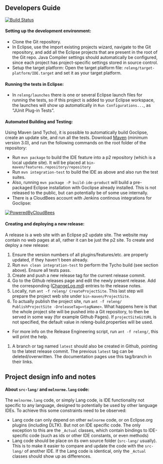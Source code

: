 
## Developers Guide

[![Build Status](https://travis-ci.org/GoClipse/goclipse.svg?branch=master)](https://travis-ci.org/GoClipse/goclipse)

#### Setting up the development environment:
 * Clone the Git repository.
 * In Eclipse, use the import existing projects wizard, navigate to the Git repository, and add all the  Eclipse projects that are present in the root of the Git repo. Java Compiler settings should automatically be configured, since each project has project-specific settings stored in source control.
 * Setup the target platform: Open the target platform file: `releng/target-platform/IDE.target` and set it as your target platform.
 
#### Running the tests in Eclipse:
 * In `releng/launches` there is one or several Eclipse launch files for running the tests, so if this project is added to your Eclipse workspace, the launches will show up automatically in `Run Configurations...`, as "JUnit Plug-in Tests". 

#### Automated Building and Testing:
Using Maven (and Tycho), it is possible to automatically build Goclipse, create an update site, and run all the tests. Download [Maven](http://maven.apache.org/) (minimum version 3.0), and run the following commands on the root folder of the repository:
 * Run `mvn package` to build the IDE feature into a p2 repository (which is a local update site).  It will be placed at `bin-maven/features.repository/repository`
 * Run `mvn integration-test` to build the IDE as above and also run the test suites. 
 * Also, running `mvn package -P build-ide-product` will build a pre-packaged Eclipse installation with Goclipse already installed. This is not released to the public, but can potentially be of some use internally.
 * There is a CloudBees account with Jenkins continous integrations for Goclipse:

[![PoweredByCloudBees](http://www.cloudbees.com/sites/default/files/Button-Powered-by-CB.png)](https://bruno-medeiros.ci.cloudbees.com/job/Goclipse/)

#### Creating and deploying a new release:
A release is a web site with an Eclipse p2 update site. The website may contain no web pages at all, rather it can be just the p2 site. To create and deploy a new release:

 1. Ensure the version numbers of all plugins/features/etc. are properly updated, if they haven't been already.
 1. Run `mvn clean integration-test` to perform the Tycho build (see section above). Ensure all tests pass.
 1. Create and push a new release tag for the current release commit. 
 1. Go to the Github releases page and edit the newly present release. Add the corresponding ([ChangeLog.md](documentation/ChangeLog.md)) entries to the release notes. 
 1. Locally, run `ant -f releng/ CreateProjectSite`. This last step will prepare the project web site under `bin-maven/ProjectSite`.
 1. To actually publish the project site, run `ant -f releng/ PublishProjectSite -DreleaseTag=<tagName>`. What happens here is that the whole project site will be pushed into a Git repository, to then be served in some way (for example Github Pages). If `projectSiteGitURL` is not specified, the default value in releng-build.properties will be used.
   * For more info on the Release Engineering script, run `ant -f releng/`, this will print the help.
 1. A branch or tag named `latest` should also be created in Github, pointing to the latest release commit. The previous `latest` tag can be deleted/overwritten. The documentation pages use this tag/branch in their links.

## Project design info and notes

#### About `src-lang/` and `melnorme.lang` code:
The `melnorme.lang` code, or simply Lang code, is IDE functionality not specific to any language, designed to potentially be used by other language IDEs. To achieve this some constraints need to be observed:
 * Lang code can only depend on other `melnorme` code, or on Eclipse.org plugins (including DLTK). But not on IDE specific code.  The only exception to this are the `_Actual` classes, which contain bindings to IDE-specific code (such as ids or other IDE constants, or even methods)
 * Lang code should be place on its own source folder (`src-lang/` usually). This is to make it easier to compare and update the code with the `src-lang/` of another IDE. If the Lang code is identical, only the `_Actual` classes should show up as differences.
